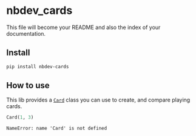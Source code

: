 # nbdev_cards


<!-- WARNING: THIS FILE WAS AUTOGENERATED! DO NOT EDIT! -->

This file will become your README and also the index of your
documentation.

## Install

``` sh
pip install nbdev-cards
```

## How to use

This lib provides a
[`Card`](https://xinyin8.github.io/nbdev_cards/card.html#card) class you
can use to create, and compare playing cards.

``` python
Card(1, 3)
```

    NameError: name 'Card' is not defined
